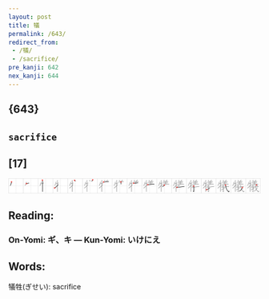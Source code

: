 ```yaml
---
layout: post
title: 犠
permalink: /643/
redirect_from:
 - /犠/
 - /sacrifice/
pre_kanji: 642
nex_kanji: 644
---
```


## {643}

## `sacrifice`

## [17]

<div class="stroke"><img src="../images/E78AA0.png" /></div>

## Reading:

### On-Yomi: ギ、キ &mdash; Kun-Yomi: いけにえ

## Words:

犠牲(ぎせい): sacrifice
